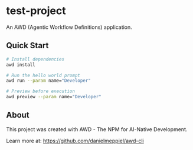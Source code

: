 # test-project

An AWD (Agentic Workflow Definitions) application.

## Quick Start

```bash
# Install dependencies
awd install

# Run the hello world prompt
awd run --param name="Developer"

# Preview before execution
awd preview --param name="Developer"
```

## About

This project was created with AWD - The NPM for AI-Native Development.

Learn more at: https://github.com/danielmeppiel/awd-cli
